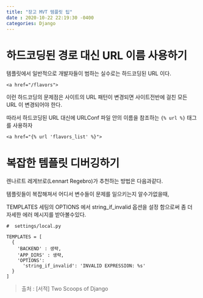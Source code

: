```yaml
---
title: "장고 MVT 템플릿 팁"
date : 2020-10-22 22:19:30 -0400
categories: Django
---
```



# 하드코딩된 경로 대신 URL 이름 사용하기


템플릿에서 일반적으로 개발자들이 범하는 실수로는 하드코딩된 URL 이다.

```
<a href="/flavors">
```

이런 하드코딩의 문제점은 사이트의 URL 패턴이 변경되면 사이트전반에 걸친 모든 URL 이 변경되어야 한다.

따라서 하드코딩된 URL 대신에 URLConf 파일 안의 이름을 참조하는 ```{% url %}``` 태그를 사용하자

```<a href="{% url 'flavors_list' %}">```


# 복잡한 템플릿 디버깅하기

렌나르트 레게브로(Lennart Regebro)가 추천하는 방법은 다음과같다.

템플릿들이 복잡해져서 어디서 변수들이 문제를 일으키는지 알수가없을때,

TEMPLATES 세팅의 OPTIONS 에서 string_if_invalid 옵션을 설정 함으로써 좀 더 자세한 에러 메시지를 받아볼수있다.

```
#  settings/local.py

TEMPLATES = [
  {
    'BACKEND' : 생략,
    'APP_DIRS' : 생략,
    'OPTIONS':
      'string_if_invalid': 'INVALID EXPRESSION: %s'
  }
]
```




> 출처 : [서적] Two Scoops of Django
